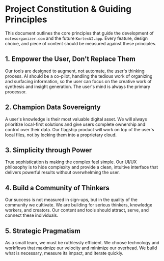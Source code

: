 # Project Constitution & Guiding Principles

This document outlines the core principles that guide the development of `notesorganizer.com` and the future `KortexAI.app`. Every feature, design choice, and piece of content should be measured against these principles.

## 1. Empower the User, Don't Replace Them

Our tools are designed to augment, not automate, the user's thinking process. AI should be a co-pilot, handling the tedious work of organizing and surfacing information, so the user can focus on the creative work of synthesis and insight generation. The user's mind is always the primary processor.

## 2. Champion Data Sovereignty

A user's knowledge is their most valuable digital asset. We will always prioritize local-first solutions and give users complete ownership and control over their data. Our flagship product will work on top of the user's local files, not by locking them into a proprietary cloud.

## 3. Simplicity through Power

True sophistication is making the complex feel simple. Our UI/UX philosophy is to hide complexity and provide a clean, intuitive interface that delivers powerful results without overwhelming the user.

## 4. Build a Community of Thinkers

Our success is not measured in sign-ups, but in the quality of the community we cultivate. We are building for serious thinkers, knowledge workers, and creators. Our content and tools should attract, serve, and connect these individuals.

## 5. Strategic Pragmatism

As a small team, we must be ruthlessly efficient. We choose technology and workflows that maximize our velocity and minimize our overhead. We build what is necessary, measure its impact, and iterate quickly. 